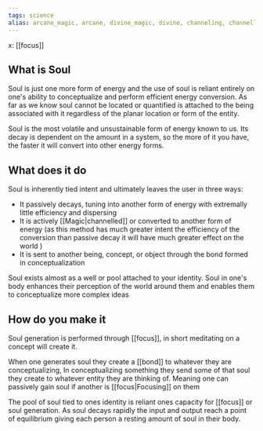 ```yaml
---
tags: science
alias: arcane_magic, arcane, divine_magic, divine, channeling, channelled 
---
```

x: [[focus]]

What is Soul
--
Soul is just one more form of energy and the use of soul is reliant entirely on one's ability to conceptualize and perform efficient energy conversion. As far as we know soul cannot be located or quantified is attached to the being associated with it regardless of the planar location or form of the entity.

Soul is the most volatile and unsustainable form of energy known to us. Its decay is dependent on the amount in a system, so the more of it you have, the faster it will convert into other energy forms.


What does it do
--
Soul is inherently tied intent and ultimately leaves the user in three ways: 
- It passively decays, tuning into another form of energy with extremally little efficiency and dispersing
- It is actively [[Magic|channelled]] or converted to another form of energy (as this method has much greater intent the efficiency of the conversion than passive decay it will have much greater effect on the world )
- It is sent to another being, concept, or object through the bond formed in conceptualization

Soul exists almost as a well or pool attached to your identity. Soul in one's body enhances their perception of the world around them and enables them to conceptualize more complex ideas


How do you make it
--
Soul generation is performed through [[focus]], in short meditating on a concept will create it.

When one generates soul they create a [[bond]] to whatever they are conceptualizing, In conceptualizing something they send some of that soul they create to whatever entity they are thinking of. Meaning one can passively gain soul if another is [[focus|Focusing]] on them 

The pool of soul tied to ones identity is reliant ones capacity for [[focus]] or soul generation. As soul decays rapidly the input and output reach a point of equilibrium giving each person a resting amount of soul in their body.